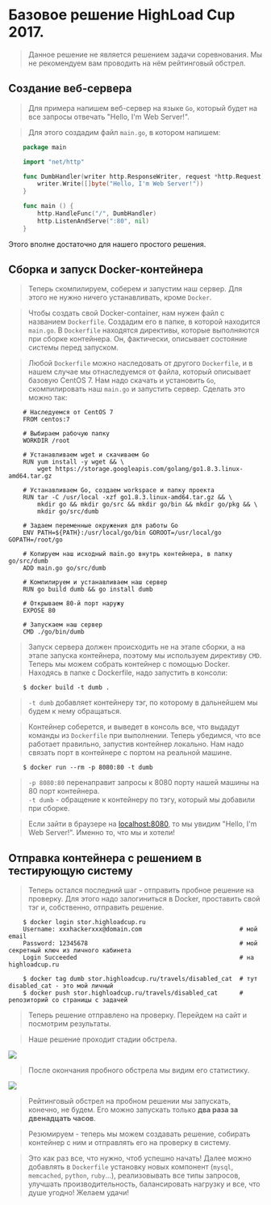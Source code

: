 Базовое решение HighLoad Cup 2017.
==================================

> Данное решение не является решением задачи соревнования. Мы не рекомендуем вам проводить на нём рейтинговый обстрел.

Создание веб-сервера
-----------------------

> Для примера напишем веб-сервер на языке `Go`, который будет на все запросы отвечать "Hello, I'm Web Server!".

> Для этого создадим файл `main.go`, в котором напишем:
```go
    package main

    import "net/http"

    func DumbHandler(writer http.ResponseWriter, request *http.Request) {
        writer.Write([]byte("Hello, I'm Web Server!"))
    }

    func main () {
        http.HandleFunc("/", DumbHandler)
        http.ListenAndServe(":80", nil)
    }
```

Этого вполне достаточно для нашего простого решения.

Сборка и запуск Docker-контейнера
---------------------------------

> Теперь скомпилируем, соберем и запустим наш сервер. Для этого не нужно ничего устанавливать, кроме `Docker`.

> Чтобы создать свой Docker-container, нам нужен файл с названием `Dockerfile`. Создадим его в папке, в которой находится `main.go`. 
> В `Dockerfile` находятся директивы, которые выполняются при сборке контейнера. Он, фактически, описывает состояние системы перед запуском.

> Любой `Dockerfile` можно наследовать от другого `Dockerfile`, и в нашем случае мы отнаследуемся от файла, который описывает базовую CentOS 7. Нам надо скачать и установить `Go`, скомпилировать наш `main.go` и запустить сервер. Сделать это можно так:
```
    # Наследуемся от CentOS 7
    FROM centos:7

    # Выбираем рабочую папку
    WORKDIR /root

    # Устанавливаем wget и скачиваем Go
    RUN yum install -y wget && \
        wget https://storage.googleapis.com/golang/go1.8.3.linux-amd64.tar.gz

    # Устанавливаем Go, создаем workspace и папку проекта
    RUN tar -C /usr/local -xzf go1.8.3.linux-amd64.tar.gz && \
        mkdir go && mkdir go/src && mkdir go/bin && mkdir go/pkg && \
        mkdir go/src/dumb

    # Задаем переменные окружения для работы Go
    ENV PATH=${PATH}:/usr/local/go/bin GOROOT=/usr/local/go GOPATH=/root/go

    # Копируем наш исходный main.go внутрь контейнера, в папку go/src/dumb
    ADD main.go go/src/dumb

    # Компилируем и устанавливаем наш сервер
    RUN go build dumb && go install dumb

    # Открываем 80-й порт наружу
    EXPOSE 80

    # Запускаем наш сервер
    CMD ./go/bin/dumb
```
> Запуск сервера должен происходить не на этапе сборки, а на этапе запуска контейнера, поэтому мы используем директиву `CMD`. Теперь мы можем собрать контейнер с помощью Docker. Находясь в папке с Dockerfile, надо запустить в консоли:
```
    $ docker build -t dumb .
```

> `-t dumb` добавляет контейнеру тэг, по которому в дальнейшем мы будем к нему обращаться.

> Контейнер соберется, и выведет в консоль все, что выдадут команды из `Dockerfile` при выполнении. Теперь убедимся, что все работает правильно, запустив контейнер локально. Нам надо связать порт в контейнере с портом на реальной машине.

```
    $ docker run --rm -p 8080:80 -t dumb 
```

> `-p 8080:80` перенаправит запросы к 8080 порту нашей машины на 80 порт контейнера.  
> `-t dumb` - обращение к контейнеру по тэгу, который мы добавили при сборке.  

> Если зайти в браузере на [localhost:8080](http://localhost:8080/), то мы увидим "Hello, I'm Web Server!". Именно то, что мы и хотели!

Отправка контейнера с решением в тестирующую систему
----------------------------------------------------

> Теперь остался последний шаг - отправить пробное решение на проверку. Для этого надо залогиниться в Docker, проставить свой тэг и, собственно, отправить решение.
```
    $ docker login stor.highloadcup.ru
    Username: xxxhackerxxx@domain.com                           # мой email
    Password: 12345678                                          # мой секретный ключ из личного кабинета
    Login Succeeded                                             # на highloadcup.ru

    $ docker tag dumb stor.highloadcup.ru/travels/disabled_cat  # тут disabled_cat - это мой личный
    $ docker push stor.highloadcup.ru/travels/disabled_cat      # репозиторий со страницы с задачей
```

> Теперь решение отправлено на проверку. Перейдем на сайт и посмотрим результаты.

> Наше решение проходит стадии обстрела.

![](https://highloadcup.ru/media/ckeditor/2017/08/09/stages.png)

> После окончания пробного обстрела мы видим его статистику.

![](https://highloadcup.ru/media/ckeditor/2017/08/09/stats.png)

> Рейтинговый обстрел на пробном решении мы запускать, конечно, не будем. Его можно запускать только __два раза за двенадцать часов__. 

> Резюмируем - теперь мы можем создавать решение, собирать контейнер с ним и отправлять его на проверку в систему.

>Это как раз все, что нужно, чтоб успешно начать! Далее можно добавлять в `Dockerfile` установку новых компонент (`mysql`, `memcached`, `python`, `ruby`...), реализовывать все типы запросов, улучшать производительность, балансировать нагрузку и все, что душе угодно!
> Желаем удачи!
